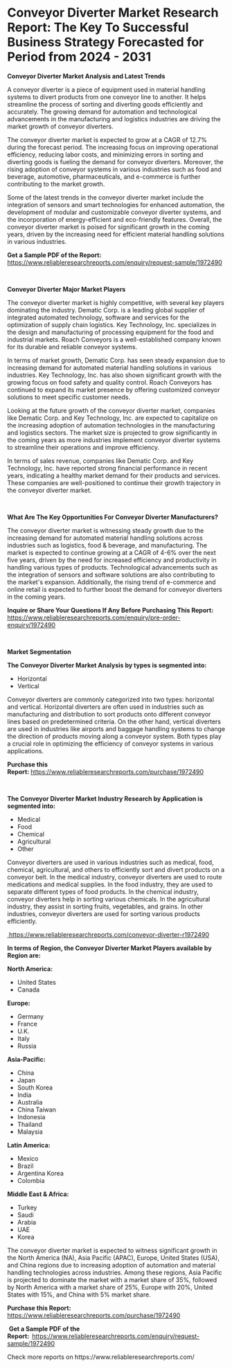 <p><h1>Conveyor Diverter Market Research Report: The Key To Successful Business Strategy Forecasted for Period from 2024 - 2031</h1></p><p><strong>Conveyor Diverter Market Analysis and Latest Trends</strong></p>
<p><p>A conveyor diverter is a piece of equipment used in material handling systems to divert products from one conveyor line to another. It helps streamline the process of sorting and diverting goods efficiently and accurately. The growing demand for automation and technological advancements in the manufacturing and logistics industries are driving the market growth of conveyor diverters.</p><p>The conveyor diverter market is expected to grow at a CAGR of 12.7% during the forecast period. The increasing focus on improving operational efficiency, reducing labor costs, and minimizing errors in sorting and diverting goods is fueling the demand for conveyor diverters. Moreover, the rising adoption of conveyor systems in various industries such as food and beverage, automotive, pharmaceuticals, and e-commerce is further contributing to the market growth.</p><p>Some of the latest trends in the conveyor diverter market include the integration of sensors and smart technologies for enhanced automation, the development of modular and customizable conveyor diverter systems, and the incorporation of energy-efficient and eco-friendly features. Overall, the conveyor diverter market is poised for significant growth in the coming years, driven by the increasing need for efficient material handling solutions in various industries.</p></p>
<p><strong>Get a Sample PDF of the Report:&nbsp;</strong> <a href="https://www.reliableresearchreports.com/enquiry/request-sample/1972490">https://www.reliableresearchreports.com/enquiry/request-sample/1972490</a></p>
<p>&nbsp;</p>
<p><strong>Conveyor Diverter Major Market Players</strong></p>
<p><p>The conveyor diverter market is highly competitive, with several key players dominating the industry. Dematic Corp. is a leading global supplier of integrated automated technology, software and services for the optimization of supply chain logistics. Key Technology, Inc. specializes in the design and manufacturing of processing equipment for the food and industrial markets. Roach Conveyors is a well-established company known for its durable and reliable conveyor systems.</p><p>In terms of market growth, Dematic Corp. has seen steady expansion due to increasing demand for automated material handling solutions in various industries. Key Technology, Inc. has also shown significant growth with the growing focus on food safety and quality control. Roach Conveyors has continued to expand its market presence by offering customized conveyor solutions to meet specific customer needs.</p><p>Looking at the future growth of the conveyor diverter market, companies like Dematic Corp. and Key Technology, Inc. are expected to capitalize on the increasing adoption of automation technologies in the manufacturing and logistics sectors. The market size is projected to grow significantly in the coming years as more industries implement conveyor diverter systems to streamline their operations and improve efficiency.</p><p>In terms of sales revenue, companies like Dematic Corp. and Key Technology, Inc. have reported strong financial performance in recent years, indicating a healthy market demand for their products and services. These companies are well-positioned to continue their growth trajectory in the conveyor diverter market.</p></p>
<p>&nbsp;</p>
<p><strong>What Are The Key Opportunities For Conveyor Diverter Manufacturers?</strong></p>
<p><p>The conveyor diverter market is witnessing steady growth due to the increasing demand for automated material handling solutions across industries such as logistics, food & beverage, and manufacturing. The market is expected to continue growing at a CAGR of 4-6% over the next five years, driven by the need for increased efficiency and productivity in handling various types of products. Technological advancements such as the integration of sensors and software solutions are also contributing to the market's expansion. Additionally, the rising trend of e-commerce and online retail is expected to further boost the demand for conveyor diverters in the coming years.</p></p>
<p><strong>Inquire or Share Your Questions If Any Before Purchasing This Report:</strong> <a href="https://www.reliableresearchreports.com/enquiry/pre-order-enquiry/1972490">https://www.reliableresearchreports.com/enquiry/pre-order-enquiry/1972490</a></p>
<p>&nbsp;</p>
<p><strong>Market Segmentation</strong></p>
<p><strong>The Conveyor Diverter Market Analysis by types is segmented into:</strong></p>
<p><ul><li>Horizontal</li><li>Vertical</li></ul></p>
<p><p>Conveyor diverters are commonly categorized into two types: horizontal and vertical. Horizontal diverters are often used in industries such as manufacturing and distribution to sort products onto different conveyor lines based on predetermined criteria. On the other hand, vertical diverters are used in industries like airports and baggage handling systems to change the direction of products moving along a conveyor system. Both types play a crucial role in optimizing the efficiency of conveyor systems in various applications.</p></p>
<p><strong>Purchase this Report:&nbsp;</strong><a href="https://www.reliableresearchreports.com/purchase/1972490">https://www.reliableresearchreports.com/purchase/1972490</a></p>
<p>&nbsp;</p>
<p><strong>The Conveyor Diverter Market Industry Research by Application is segmented into:</strong></p>
<p><ul><li>Medical</li><li>Food</li><li>Chemical</li><li>Agricultural</li><li>Other</li></ul></p>
<p><p>Conveyor diverters are used in various industries such as medical, food, chemical, agricultural, and others to efficiently sort and divert products on a conveyor belt. In the medical industry, conveyor diverters are used to route medications and medical supplies. In the food industry, they are used to separate different types of food products. In the chemical industry, conveyor diverters help in sorting various chemicals. In the agricultural industry, they assist in sorting fruits, vegetables, and grains. In other industries, conveyor diverters are used for sorting various products efficiently.</p></p>
<p><a href="https://www.reliableresearchreports.com/conveyor-diverter-r1972490">&nbsp;https://www.reliableresearchreports.com/conveyor-diverter-r1972490</a></p>
<p><strong>In terms of Region, the Conveyor Diverter Market Players available by Region are:</strong></p>
<p>
    <p> <strong> North America: </strong>
        <ul>
            <li>United States</li>
            <li>Canada</li>
        </ul>
        </p> 
    <p> <strong> Europe: </strong>
        <ul>
            <li>Germany</li>
            <li>France</li>
            <li>U.K.</li>
            <li>Italy</li>
            <li>Russia</li>
        </ul>
        </p> 
    <p> <strong> Asia-Pacific: </strong>
        <ul>
            <li>China</li>
            <li>Japan</li>
            <li>South Korea</li>
            <li>India</li>
            <li>Australia</li>
            <li>China Taiwan</li>
            <li>Indonesia</li>
            <li>Thailand</li>
            <li>Malaysia</li>
        </ul>
        </p> 
    <p> <strong> Latin America: </strong>
        <ul>
            <li>Mexico</li>
            <li>Brazil</li>
            <li>Argentina Korea</li>
            <li>Colombia</li>
        </ul>
        </p> 
    <p> <strong> Middle East & Africa: </strong>
        <ul>
            <li>Turkey</li>
            <li>Saudi</li>
            <li>Arabia</li>
            <li>UAE</li>
            <li>Korea</li>
        </ul>
    </p>
    </p>
<p><p>The conveyor diverter market is expected to witness significant growth in the North America (NA), Asia Pacific (APAC), Europe, United States (USA), and China regions due to increasing adoption of automation and material handling technologies across industries. Among these regions, Asia Pacific is projected to dominate the market with a market share of 35%, followed by North America with a market share of 25%, Europe with 20%, United States with 15%, and China with 5% market share.</p></p>
<p><strong>Purchase this Report: </strong><a href="https://www.reliableresearchreports.com/purchase/1972490">https://www.reliableresearchreports.com/purchase/1972490</a></p>
<p>&nbsp;<strong>Get a Sample PDF of the Report:&nbsp;&nbsp;</strong><a href="https://www.reliableresearchreports.com/enquiry/request-sample/1972490">https://www.reliableresearchreports.com/enquiry/request-sample/1972490</a></p>
<p><strong></strong></p>
<p>Check more reports on https://www.reliableresearchreports.com/</p>
